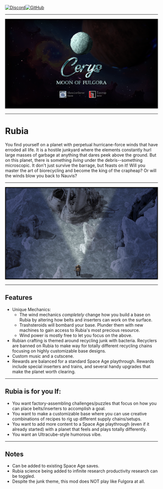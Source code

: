 [![Discord](https://img.shields.io/badge/Discord-%235865F2.svg?style=for-the-badge&logo=discord&logoColor=white)](https://discord.gg/9gE3TwKn8D)[![GitHub](https://img.shields.io/badge/github-%23121011.svg?style=for-the-badge&logo=github&logoColor=white)](https://github.com/danielmartin0/Cerys-Moon-of-Fulgora)


---

![](https://raw.githubusercontent.com/danielmartin0/Cerys-Moon-of-Fulgora/main/images/movie-poster.png)

---

# Rubia

You find yourself on a planet with perpetual hurricane-force winds that have erroded all life. It is a hostile junkyard where the elements constantly hurl large masses of garbage at anything that dares peek above the ground. But on this planet, there is something *living* under the debris--something microscopic. It don't just survive the barrage, but feasts on it! Will you master the art of biorecycling and become the king of the crapheap? Or will the winds blow you back to Nauvis?

---

![](https://raw.githubusercontent.com/danielmartin0/Cerys-Moon-of-Fulgora/main/images/explore.png)

---

## Features

- Unique Mechanics:
    - The wind mechanics *completely* change how you build a base on Rubia by altering how belts and inserters can work on the surface. 
    - Trashsteroids will bombard your base. Plunder them with new machines to gain access to Rubia's most precious resource.
    - Wind power is mostly free to let you focus on the above.
- Rubian crafting is themed around recycling junk with bacteria. Recyclers are banned on Rubia to make way for totally different recycling chains focusing on highly customizable base designs.
- Custom music and a cutscene.
- Rewards are balanced for a standard Space Age playthrough. Rewards include special inserters and trains, and several handy upgrades that make the planet worth clearing.

---

## Rubia is for you If:

- You want factory-assembling challenges/puzzles that focus on how you can place belts/inserters to accomplish a goal.
- You want to make a customizable base where you can use creative combinations of recipes to rig up different supply chains/setups.
- You want to add more content to a Space Age playthrough (even if it already started) with a planet that feels and plays totally differently.
- You want an Ultracube-style humorous vibe.

---

## Notes

- Can be added to existing Space Age saves.
- Rubia science being added to infinite research productivity research can be toggled.
- Despite the junk theme, this mod does NOT play like Fulgora at all.